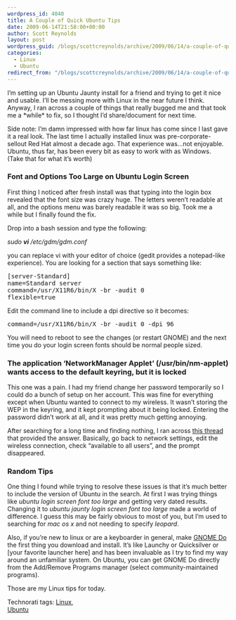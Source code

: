 ```yaml
---
wordpress_id: 4040
title: A Couple of Quick Ubuntu Tips
date: 2009-06-14T21:58:00+00:00
author: Scott Reynolds
layout: post
wordpress_guid: /blogs/scottcreynolds/archive/2009/06/14/a-couple-of-quick-ubuntu-tips.aspx
categories:
  - Linux
  - Ubuntu
redirect_from: "/blogs/scottcreynolds/archive/2009/06/14/a-couple-of-quick-ubuntu-tips.aspx/"
---
```

I&#8217;m setting up an Ubuntu Jaunty install for a friend and trying to get it nice and usable. I&#8217;ll be messing more with Linux in the near future I think. Anyway, I ran across a couple of things that really bugged me and that took me a \*while\* to fix, so I thought I&#8217;d share/document for next time.

Side note: I&#8217;m damn impressed with how far linux has come since I last gave it a real look. The last time I actually installed linux was pre-corporate-sellout Red Hat almost a decade ago. That experience was&#8230;not enjoyable. Ubuntu, thus far, has been every bit as easy to work with as Windows. (Take that for what it&#8217;s worth)

### Font and Options Too Large on Ubuntu Login Screen

First thing I noticed after fresh install was that typing into the login box revealed that the font size was crazy huge. The letters weren&#8217;t readable at all, and the options menu was barely readable it was so big. Took me a while but I finally found the fix.

Drop into a bash session and type the following:

_sudo **vi** /etc/gdm/gdm.conf_

you can replace vi with your editor of choice (gedit provides a notepad-like experience). You are looking for a section that says something like: 

<pre>[server-Standard]<br />name=Standard server<br />command=/usr/X11R6/bin/X -br -audit 0<br />flexible=true<br /></pre>


  
Edit the command line to include a dpi directive so it becomes:

<pre>command=/usr/X11R6/bin/X -br -audit 0 -dpi 96<br /></pre>

You will need to reboot to see the changes (or restart GNOME) and the next time you do your login screen fonts should be normal people sized.

### The application &#8216;NetworkManager Applet&#8217; (/usr/bin/nm-applet) wants access to the default keyring, but it is locked

This one was a pain. I had my friend change her password temporarily so I could do a bunch of setup on her account. This was fine for everything except when Ubuntu wanted to connect to my wireless. It wasn&#8217;t storing the WEP in the keyring, and it kept prompting about it being locked. Entering the password didn&#8217;t work at all, and it was pretty much getting annoying.

After searching for a long time and finding nothing, I ran across [this thread](http://art.ubuntuforums.org/showthread.php?p=7149888) that provided the answer. Basically, go back to network settings, edit the wireless connection, check &#8220;available to all users&#8221;, and the prompt disappeared.

### Random Tips

One thing I found while trying to resolve these issues is that it&#8217;s much better to include the version of Ubuntu in the search. At first I was trying things like _ubuntu login screen font too large_ and getting very dated results. Changing it to _ubuntu jaunty login screen font too large_ made a world of difference. I guess this may be fairly obvious to most of you, but I&#8217;m used to searching for _mac os x_ and not needing to specify _leopard_.

Also, if you&#8217;re new to linux or are a keyboarder in general, make [GNOME Do](http://do.davebsd.com/) the first thing you download and install. It&#8217;s like Launchy or Quicksilver or [your favorite launcher here] and has been invaluable as I try to find my way around an unfamiliar system. On Ubuntu, you can get GNOME Do directly from the Add/Remove Programs manager (select community-maintained programs).

Those are my Linux tips for today.

<div>
  Technorati tags: <a rel="tag" href="http://technorati.com/tags/linux">Linux</a>,<br /> <a rel="tag" href="http://technorati.com/tags/ubuntu">Ubuntu</a>
</div>